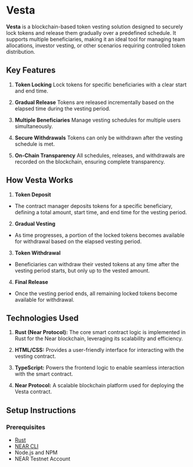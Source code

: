 # Vesta

<strong>Vesta</strong> is a blockchain-based token vesting solution designed to securely lock tokens and release them gradually over a predefined schedule. It supports multiple beneficiaries, making it an ideal tool for managing team allocations, investor vesting, or other scenarios requiring controlled token distribution.

## Key Features

1. <strong>Token Locking</strong>
   Lock tokens for specific beneficiaries with a clear start and end time.

2. <strong>Gradual Release</strong>
   Tokens are released incrementally based on the elapsed time during the vesting period.

3. <strong>Multiple Beneficiaries</strong>
   Manage vesting schedules for multiple users simultaneously.

4. <strong>Secure Withdrawals</strong>
   Tokens can only be withdrawn after the vesting schedule is met.

5. <strong>On-Chain Transparency</strong>
   All schedules, releases, and withdrawals are recorded on the blockchain, ensuring complete transparency.

## How Vesta Works

1. <strong>Token Deposit</strong>

- The contract manager deposits tokens for a specific beneficiary, defining a total amount, start time, and end time for the vesting period.

2. <strong>Gradual Vesting</strong>

- As time progresses, a portion of the locked tokens becomes available for withdrawal based on the elapsed vesting period.

3. <strong>Token Withdrawal</strong>

- Beneficiaries can withdraw their vested tokens at any time after the vesting period starts, but only up to the vested amount.

4. <strong>Final Release</strong>

- Once the vesting period ends, all remaining locked tokens become available for withdrawal.

## Technologies Used

1. <strong>Rust (Near Protocol):</strong>
   The core smart contract logic is implemented in Rust for the Near blockchain, leveraging its scalability and efficiency.

2. <strong>HTML/CSS:</strong>
   Provides a user-friendly interface for interacting with the vesting contract.

3. <strong>TypeScript:</strong>
   Powers the frontend logic to enable seamless interaction with the smart contract.

4. <strong> Near Protocol:</strong>
   A scalable blockchain platform used for deploying the Vesta contract.

## Setup Instructions

### Prerequisites

<ul>
<li><a href="https://https://www.rust-lang.org/">Rust</a></li>
<li><a href="https://docs.near.org/tools/near-cli/">NEAR CLI</a></li>
<li>Node.js and NPM</li>
<li>NEAR Testnet Account</li>
</ul>
